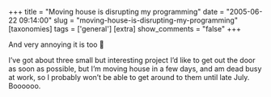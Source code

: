+++
title = "Moving house is disrupting my programming"
date = "2005-06-22 09:14:00"
slug = "moving-house-is-disrupting-my-programming"
[taxonomies]
tags = ['general']
[extra]
show_comments = "false"
+++

And very annoying it is too 🙂

I’ve got about three small but interesting project I’d like to get out the door as soon as possible, but I’m moving house in a few days, and am dead busy at work, so I probably won’t be able to get around to them until late July. Boooooo.
